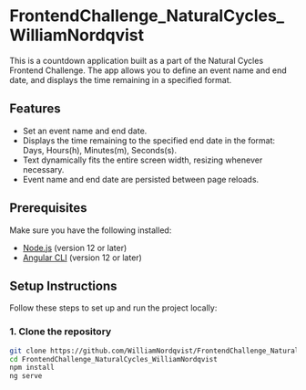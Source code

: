 # FrontendChallenge_NaturalCycles_WilliamNordqvist

This is a countdown application built as a part of the Natural Cycles Frontend Challenge. The app allows you to define an event name and end date, and displays the time remaining in a specified format.


## Features

- Set an event name and end date.
- Displays the time remaining to the specified end date in the format: Days, Hours(h), Minutes(m), Seconds(s).
- Text dynamically fits the entire screen width, resizing whenever necessary.
- Event name and end date are persisted between page reloads.


## Prerequisites

Make sure you have the following installed:

- [Node.js](https://nodejs.org/) (version 12 or later)
- [Angular CLI](https://angular.io/cli) (version 12 or later)


## Setup Instructions

Follow these steps to set up and run the project locally:

### 1. Clone the repository

```sh
git clone https://github.com/WilliamNordqvist/FrontendChallenge_NaturalCycles_WilliamNordqvist.git
cd FrontendChallenge_NaturalCycles_WilliamNordqvist
npm install
ng serve


